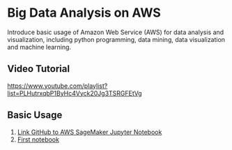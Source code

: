 # Big Data Analysis on AWS
Introduce basic usage of Amazon Web Service (AWS) for data analysis and visualization, including python programming, data mining, data visualization and machine learning. 

## Video Tutorial
https://www.youtube.com/playlist?list=PLHutrxqbP1ByHc4Vyck20Jg3TSRGFEtVg 

## Basic Usage
1. [Link  GitHub to AWS SageMaker Jupyter Notebook](https://youtu.be/cnS813vKmPk)
2. [First notebook](first-notebook.ipynb)
